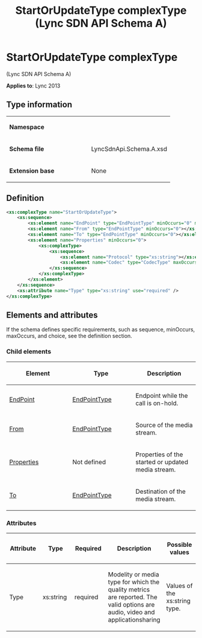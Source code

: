 ﻿---
title: StartOrUpdateType complexType (Lync SDN API Schema A)
TOCTitle: StartOrUpdateType complexType
ms:assetid: b6b11311-693e-e822-1686-d805ef035b22
ms:mtpsurl: https://msdn.microsoft.com/en-us/library/Dn775150(v=office.15)
ms:contentKeyID: 62626124
ms.date: 07/24/2014
mtps_version: v=office.15
dev_langs:
- xml
---

# StartOrUpdateType complexType 

(Lync SDN API Schema A)


**Applies to**: Lync 2013

## Type information

<table>
<colgroup>
<col style="width: 50%" />
<col style="width: 50%" />
</colgroup>
<tbody>
<tr class="odd">
<td><p><strong>Namespace</strong></p></td>
<td><p></p></td>
</tr>
<tr class="even">
<td><p><strong>Schema file</strong></p></td>
<td><p>LyncSdnApi.Schema.A.xsd</p></td>
</tr>
<tr class="odd">
<td><p><strong>Extension base</strong></p></td>
<td><p>None</p></td>
</tr>
</tbody>
</table>


## Definition

```xml
<xs:complexType name="StartOrUpdateType">
    <xs:sequence>
        <xs:element name="EndPoint" type="EndPointType" minOccurs="0" maxOccurs="2"></xs:element>
        <xs:element name="From" type="EndPointType" minOccurs="0"></xs:element>
        <xs:element name="To" type="EndPointType" minOccurs="0"></xs:element>
        <xs:element name="Properties" minOccurs="0">
            <xs:complexType>
                <xs:sequence>
                    <xs:element name="Protocol" type="xs:string"></xs:element>
                    <xs:element name="Codec" type="CodecType" maxOccurs="unbounded"></xs:element>
                </xs:sequence>
            </xs:complexType>
        </xs:element>
    </xs:sequence>
    <xs:attribute name="Type" type="xs:string" use="required" />
</xs:complexType>
```

## Elements and attributes

If the schema defines specific requirements, such as sequence, minOccurs, maxOccurs, and choice, see the definition section.

### Child elements

<table>
<colgroup>
<col style="width: 33%" />
<col style="width: 33%" />
<col style="width: 33%" />
</colgroup>
<thead>
<tr class="header">
<th><p>Element</p></th>
<th><p>Type</p></th>
<th><p>Description</p></th>
</tr>
</thead>
<tbody>
<tr class="odd">
<td><p><a href="endpoint-element-startorupdatetype-complextype-lync-sdn-api-schema-a.md">EndPoint</a></p></td>
<td><p><a href="endpointtype-complextype-lync-sdn-api-schema-a.md">EndPointType</a></p></td>
<td><p>Endpoint while the call is on-hold.</p></td>
</tr>
<tr class="even">
<td><p><a href="from-element-startorupdatetype-complextype-lync-sdn-api-schema-a.md">From</a></p></td>
<td><p><a href="endpointtype-complextype-lync-sdn-api-schema-a.md">EndPointType</a></p></td>
<td><p>Source of the media stream.</p></td>
</tr>
<tr class="odd">
<td><p><a href="properties-element-startorupdatetype-complextype-lync-sdn-api-schema-a.md">Properties</a></p></td>
<td><p>Not defined</p></td>
<td><p>Properties of the started or updated media stream.</p></td>
</tr>
<tr class="even">
<td><p><a href="to-element-startorupdatetype-complextype-lync-sdn-api-schema-a.md">To</a></p></td>
<td><p><a href="endpointtype-complextype-lync-sdn-api-schema-a.md">EndPointType</a></p></td>
<td><p>Destination of the media stream.</p></td>
</tr>
</tbody>
</table>


### Attributes

<table>
<colgroup>
<col style="width: 20%" />
<col style="width: 20%" />
<col style="width: 20%" />
<col style="width: 20%" />
<col style="width: 20%" />
</colgroup>
<thead>
<tr class="header">
<th><p>Attribute</p></th>
<th><p>Type</p></th>
<th><p>Required</p></th>
<th><p>Description</p></th>
<th><p>Possible values</p></th>
</tr>
</thead>
<tbody>
<tr class="odd">
<td><p>Type</p></td>
<td><p>xs:string</p></td>
<td><p>required</p></td>
<td><p>Modelity or media type for which the quality metrics are reported. The valid options are audio, video and applicationsharing</p></td>
<td><p>Values of the xs:string type.</p></td>
</tr>
</tbody>
</table>

